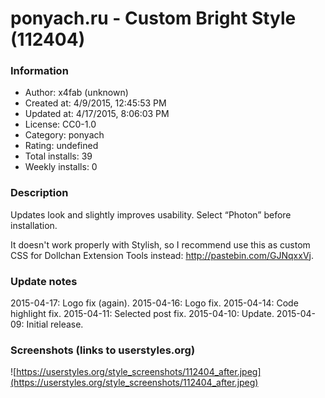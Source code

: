# ponyach.ru - Custom Bright Style (112404)

### Information
- Author: x4fab (unknown)
- Created at: 4/9/2015, 12:45:53 PM
- Updated at: 4/17/2015, 8:06:03 PM
- License: CC0-1.0
- Category: ponyach
- Rating: undefined
- Total installs: 39
- Weekly installs: 0


### Description
Updates look and slightly improves usability. Select “Photon” before installation.

It doesn't work properly with Stylish, so I recommend use this as custom CSS for Dollchan Extension Tools instead: http://pastebin.com/GJNqxxVj.

### Update notes
2015-04-17: Logo fix (again).
2015-04-16: Logo fix.
2015-04-14: Code highlight fix.
2015-04-11: Selected post fix.
2015-04-10: Update.
2015-04-09: Initial release.

### Screenshots (links to userstyles.org)
![https://userstyles.org/style_screenshots/112404_after.jpeg](https://userstyles.org/style_screenshots/112404_after.jpeg)


